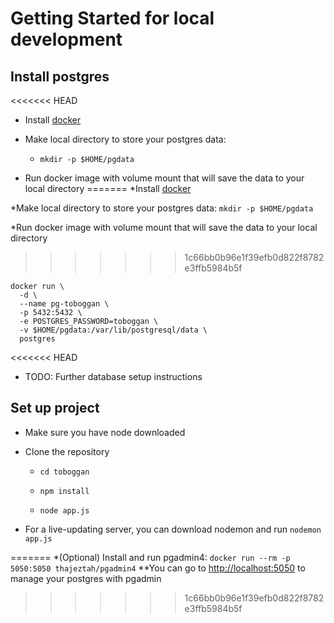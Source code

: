 # Getting Started for local development
## Install postgres

<<<<<<< HEAD
* Install 	[docker](https://docs.docker.com/desktop/mac/install/)

* Make local directory to store your postgres data:

  * `mkdir -p $HOME/pgdata`

* Run docker image with volume mount that will save the data to your local directory
=======
*Install 	[docker](https://docs.docker.com/desktop/mac/install/)

*Make local directory to store your postgres data: 
`mkdir -p $HOME/pgdata`

*Run docker image with volume mount that will save the data to your local directory
>>>>>>> 1c66bb0b96e1f39efb0d822f8782e3ffb5984b5f
```
docker run \
  -d \
  --name pg-toboggan \
  -p 5432:5432 \
  -e POSTGRES_PASSWORD=toboggan \
  -v $HOME/pgdata:/var/lib/postgresql/data \
  postgres
```

<<<<<<< HEAD
* TODO: Further database setup instructions

## Set up project
* Make sure you have node downloaded

* Clone the repository

  * `cd toboggan`

  * `npm install`

  * `node app.js`

* For a live-updating server, you can download nodemon and run
`nodemon app.js`




=======
*(Optional) Install and run pgadmin4: `docker run --rm -p 5050:5050 thajeztah/pgadmin4`
**You can go to [http://localhost:5050](http://localhost:5050) to manage your postgres with pgadmin
>>>>>>> 1c66bb0b96e1f39efb0d822f8782e3ffb5984b5f

